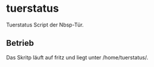 # tuerstatus
Tuerstatus Script der Nbsp-Tür.

## Betrieb
Das Skritp läuft auf fritz und liegt unter /home/tuerstatus/.
